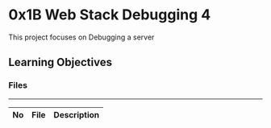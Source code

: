 # 0x1B Web Stack Debugging 4

This project focuses on Debugging a server

## Learning Objectives



### Files
---
No | File | Description
---|---|---
